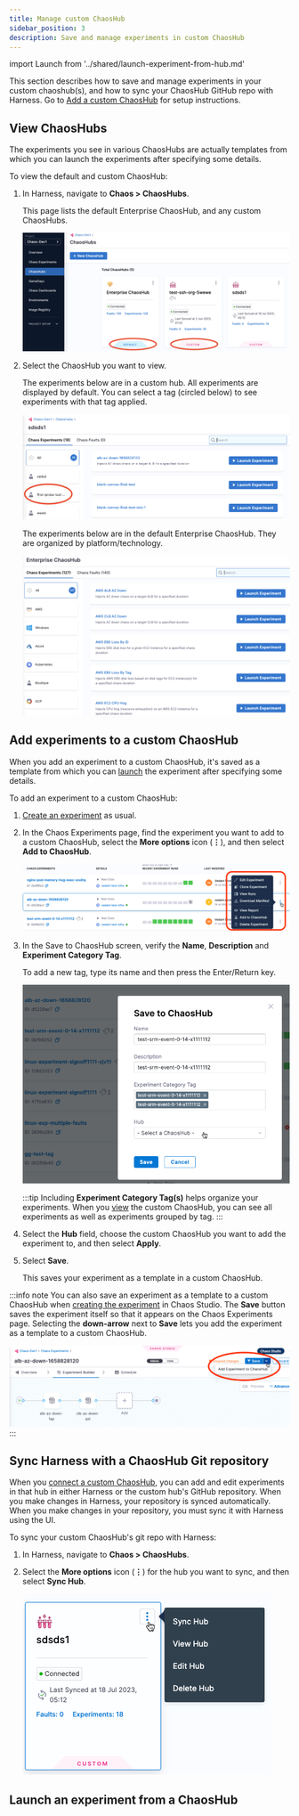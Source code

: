 ```yaml
---
title: Manage custom ChaosHub
sidebar_position: 3
description: Save and manage experiments in custom ChaosHub
---
```


import Launch from '../shared/launch-experiment-from-hub.md'

This section describes how to save and manage experiments in your custom chaoshub(s), and how to sync your ChaosHub GitHub repo with Harness. Go to [Add a custom ChaosHub](/docs/chaos-engineering/features/chaos-hubs/add-chaos-hub.md) for setup instructions.

## View ChaosHubs

The experiments you see in various ChaosHubs are actually templates from which you can launch the experiments after specifying some details. 

To view the default and custom ChaosHub:

1. In Harness, navigate to **Chaos > ChaosHubs**.

	This page lists the default Enterprise ChaosHub, and any custom ChaosHubs.

	![ChaosHubs page with default and custom hubs highlighted](./static/manage-hub/custom-default-chaoshubs.png)

1. Select the ChaosHub you want to view.
	
	The experiments below are in a custom hub. All experiments are displayed by default. You can select a tag (circled below) to see experiments with that tag applied.

	![Viewing experiments in a ChaosHub, with an experiment tag/filter circled](./static/manage-hub/view-chaos-hub.png)

	The experiments below are in the default Enterprise ChaosHub. They are organized by platform/technology.

	![Enterprise ChaosHub](./static/manage-hub/default-chaos-hub.png)


## Add experiments to a custom ChaosHub

When you add an experiment to a custom ChaosHub, it's saved as a template from which you can [launch](#launch-an-experiment-from-a-custom-chaos-hub) the experiment after specifying some details.


To add an experiment to a custom ChaosHub:

1. [Create an experiment](/docs/chaos-engineering/chaos-faults/prerequisites/experiments/construct-and-run-custom-chaos-experiments.md) as usual.

1. In the Chaos Experiments page, find the experiment you want to add to a custom ChaosHub, select the **More options** icon (**⋮**), and then select **Add to ChaosHub**.

	![More options menu, showing **Add to ChaosHub** for an experiment](./static/manage-hub/menu-add-to-chaos-hub.png)

1. In the Save to ChaosHub screen, verify the **Name**, **Description** and **Experiment Category Tag**. 

	To add a new tag, type its name and then press the Enter/Return key.

	![Save to ChaosHub screen](./static/manage-hub/save-to-chaos-hub-dialog.png)

	:::tip
	Including **Experiment Category Tag(s)** helps organize your experiments. When you [view](#view-chaos-hubs) the custom ChaosHub, you can see all experiments as well as experiments grouped by tag.
	::: 

1. Select the **Hub** field, choose the custom ChaosHub you want to add the experiment to, and then select **Apply**.

1. Select **Save**.

	This saves your experiment as a template in a custom ChaosHub.

:::info note
You can also save an experiment as a template to a custom ChaosHub when [creating the experiment](/docs/chaos-engineering/chaos-faults/prerequisites/experiments/construct-and-run-custom-chaos-experiments.md) in Chaos Studio. The **Save** button saves the experiment itself so that it appears on the Chaos Experiments page. Selecting the **down-arrow** next to **Save** lets you add the experiment as a template to a custom ChaosHub.

![Experiment details screen with Save and Add to ChaosHub options circled](./static/manage-hub/experiment-save-to-hub.png)
:::

## Sync Harness with a ChaosHub Git repository

When you [connect a custom ChaosHub](/docs/chaos-engineering/features/chaos-hubs/add-chaos-hub.md), you can add and edit experiments in that hub in either Harness or the custom hub's GitHub repository. When you make changes in Harness, your repository is synced automatically. When you make changes in your repository, you must sync it with Harness using the UI.

To sync your custom ChaosHub's git repo with Harness:

1. In Harness, navigate to **Chaos > ChaosHubs**.
1. Select the **More options** icon (**⋮**) for the hub you want to sync, and then select **Sync Hub**.

	![The **More options** icon (**⋮**) for a custom hub](./static/manage-hub/chaos-hub-menu.png)

## Launch an experiment from a ChaosHub

<Launch />


